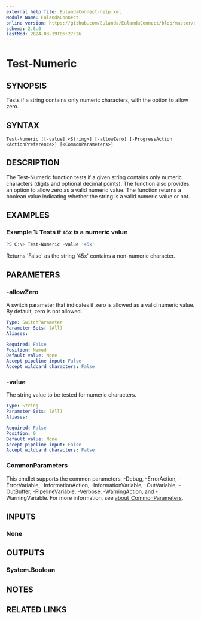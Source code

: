 ```yaml
---
external help file: EulandaConnect-help.xml
Module Name: EulandaConnect
online version: https://github.com/Eulanda/EulandaConnect/blob/master/docs/Test-Numeric.md
schema: 2.0.0
lastMod: 2024-03-19T06:27:26
---
```


# Test-Numeric

## SYNOPSIS
Tests if a string contains only numeric characters, with the option to allow zero.

## SYNTAX

```
Test-Numeric [[-value] <String>] [-allowZero] [-ProgressAction <ActionPreference>] [<CommonParameters>]
```

## DESCRIPTION
The Test-Numeric function tests if a given string contains only numeric characters (digits and optional decimal points). The function also provides an option to allow zero as a valid numeric value. The function returns a boolean value indicating whether the string is a valid numeric value or not.

## EXAMPLES

### Example 1: Tests if  `45x` is a numeric value
```powershell
PS C:\> Test-Numeric -value '45x'
```

Returns 'False' as the string '45x' contains a non-numeric character.

## PARAMETERS

### -allowZero
A switch parameter that indicates if zero is allowed as a valid numeric value. By default, zero is not allowed.

```yaml
Type: SwitchParameter
Parameter Sets: (All)
Aliases:

Required: False
Position: Named
Default value: None
Accept pipeline input: False
Accept wildcard characters: False
```

### -value
The string value to be tested for numeric characters.

```yaml
Type: String
Parameter Sets: (All)
Aliases:

Required: False
Position: 0
Default value: None
Accept pipeline input: False
Accept wildcard characters: False
```


### CommonParameters
This cmdlet supports the common parameters: -Debug, -ErrorAction, -ErrorVariable, -InformationAction, -InformationVariable, -OutVariable, -OutBuffer, -PipelineVariable, -Verbose, -WarningAction, and -WarningVariable. For more information, see [about_CommonParameters](http://go.microsoft.com/fwlink/?LinkID=113216).

## INPUTS

### None

## OUTPUTS

### System.Boolean
## NOTES

## RELATED LINKS


